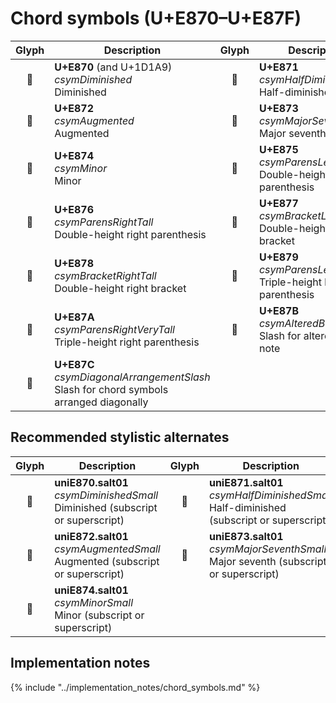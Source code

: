 Chord symbols (U+E870–U+E87F)
=============================

| **Glyph** | **Description** | **Glyph** | **Description**
| :-------: | --------------- | :-------: | ---------------
|<span class="bravura_large">&#xe870;</span> | **U+E870** (and U+1D1A9)<br/>*csymDiminished*<br/>Diminished | <span class="bravura_large">&#xe871;</span> | **U+E871**<br/>*csymHalfDiminished*<br/>Half-diminished
|<span class="bravura_large">&#xe872;</span> | **U+E872**<br/>*csymAugmented*<br/>Augmented | <span class="bravura_large">&#xe873;</span> | **U+E873**<br/>*csymMajorSeventh*<br/>Major seventh
|<span class="bravura_large">&#xe874;</span> | **U+E874**<br/>*csymMinor*<br/>Minor | <span class="bravura_large">&#xe875;</span> | **U+E875**<br/>*csymParensLeftTall*<br/>Double-height left parenthesis
|<span class="bravura_large">&#xe876;</span> | **U+E876**<br/>*csymParensRightTall*<br/>Double-height right parenthesis | <span class="bravura_large">&#xe877;</span> | **U+E877**<br/>*csymBracketLeftTall*<br/>Double-height left bracket
|<span class="bravura_large">&#xe878;</span> | **U+E878**<br/>*csymBracketRightTall*<br/>Double-height right bracket | <span class="bravura_large">&#xe879;</span> | **U+E879**<br/>*csymParensLeftVeryTall*<br/>Triple-height left parenthesis
|<span class="bravura_large">&#xe87a;</span> | **U+E87A**<br/>*csymParensRightVeryTall*<br/>Triple-height right parenthesis | <span class="bravura_large">&#xe87b;</span> | **U+E87B**<br/>*csymAlteredBassSlash*<br/>Slash for altered bass note
|<span class="bravura_large">&#xe87c;</span> | **U+E87C**<br/>*csymDiagonalArrangementSlash*<br/>Slash for chord symbols arranged diagonally | &nbsp; | &nbsp;

Recommended stylistic alternates
--------------------------------
| **Glyph** | **Description** | **Glyph** | **Description**
| :-------: | --------------- | :-------: | ---------------
|<span class="bravura_large">&#xf4d8;</span> | **uniE870.salt01**<br/>*csymDiminishedSmall*<br/>Diminished (subscript or superscript) | <span class="bravura_large">&#xf4d7;</span> | **uniE871.salt01**<br/>*csymHalfDiminishedSmall*<br/>Half-diminished (subscript or superscript)
|<span class="bravura_large">&#xf4d9;</span> | **uniE872.salt01**<br/>*csymAugmentedSmall*<br/>Augmented (subscript or superscript) | <span class="bravura_large">&#xf4da;</span> | **uniE873.salt01**<br/>*csymMajorSeventhSmall*<br/>Major seventh (subscript or superscript)
|<span class="bravura_large">&#xf4db;</span> | **uniE874.salt01**<br/>*csymMinorSmall*<br/>Minor (subscript or superscript) | &nbsp; | &nbsp;

Implementation notes
---------------------

{% include "../implementation_notes/chord_symbols.md" %}